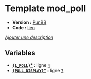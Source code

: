 # Template mod_poll

* __Version :__ [PunBB](.)
* __Code :__ [lien](../../src/punbb/mod_poll.tpl)

[*Ajouter une description*](https://fa-tvars.appspot.com/tpl/punbb/mod_poll)

## Variables

* __[`{L_POLL}`](https://github.com/Etana/template.list/blob/master/var/L_POLL.md#readme)<a href="https://fa-tvars.appspot.com/var/L_POLL">*</a> :__ ligne [`4`](../../src/punbb/mod_poll.tpl#L4)
* __[`{POLL_DISPLAY}`](https://github.com/Etana/template.list/blob/master/var/POLL_DISPLAY.md#readme)<a href="https://fa-tvars.appspot.com/var/POLL_DISPLAY">*</a> :__ ligne [`7`](../../src/punbb/mod_poll.tpl#L7)
